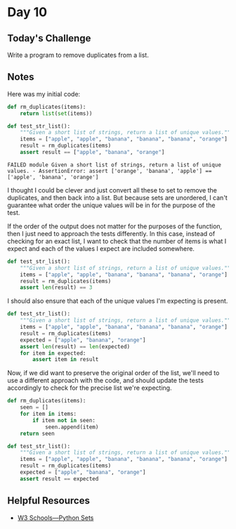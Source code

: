 # Day 10
## Today's Challenge
Write a program to remove duplicates from a list.

## Notes
Here was my initial code:
```python
def rm_duplicates(items):
    return list(set(items))

def test_str_list():
    """Given a short list of strings, return a list of unique values."""
    items = ["apple", "apple", "banana", "banana", "banana", "orange"]
    result = rm_duplicates(items)
    assert result == ["apple", "banana", "orange"]
```
```
FAILED module Given a short list of strings, return a list of unique values. - AssertionError: assert ['orange', 'banana', 'apple'] == ['apple', 'banana', 'orange']
```
I thought I could be clever and just convert all these to set to remove the duplicates, and then back into a list. But because sets are unordered, I can't guarantee what order the unique values will be in for the purpose of the test.

If the order of the output does not matter for the purposes of the function, then I just need to approach the tests differently. In this case, instead of checking for an exact list, I want to check that the number of items is what I expect and each of the values I expect are included somewhere.

```python
def test_str_list():
    """Given a short list of strings, return a list of unique values."""
    items = ["apple", "apple", "banana", "banana", "banana", "orange"]
    result = rm_duplicates(items)
    assert len(result) == 3
```
I should also ensure that each of the unique values I'm expecting is present.
```python
def test_str_list():
    """Given a short list of strings, return a list of unique values."""
    items = ["apple", "apple", "banana", "banana", "banana", "orange"]
    result = rm_duplicates(items)
    expected = ["apple", "banana", "orange"]
    assert len(result) == len(expected)
    for item in expected:
        assert item in result
```
Now, if we did want to preserve the original order of the list, we'll need to use a different approach with the code, and should update the tests accordingly to check for the precise list we're expecting.

```python
def rm_duplicates(items):
    seen = []
    for item in items:
        if item not in seen:
            seen.append(item)
    return seen

def test_str_list():
    """Given a short list of strings, return a list of unique values."""
    items = ["apple", "apple", "banana", "banana", "banana", "orange"]
    result = rm_duplicates(items)
    expected = ["apple", "banana", "orange"]
    assert result == expected
```
## Helpful Resources
- [W3 Schools—Python Sets](https://www.w3schools.com/python/python_sets.asp)

